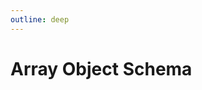 ```yaml
---
outline: deep
---
```


<script setup lang="ts">
import TabZod from './TabZod.vue'
</script>

# Array Object Schema

<TabZod></TabZod>
